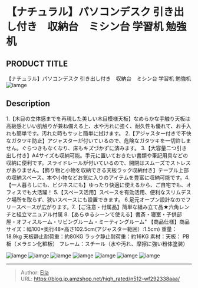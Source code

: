 # 【ナチュラル】パソコンデスク 引き出し付き　収納台　ミシン台 学習机 勉強机


## PRODUCT TITLE 

【ナチュラル】パソコンデスク 引き出し付き　収納台　ミシン台 学習机 勉強机![iamge](https://b2bfiles1.gigab2b.cn/image/wkseller/301/wf193887/20200904_d6ba79929ebc939eef178a7207752574.JPG)

## Description

1.【木目の立体感までを再現した美しい木目模様天板】なめらかな手触り天板は高級感といい肌触りが兼ね備える上、水や汚れに強く、耐久性も優れて、お手入れも簡単です。汚れた時もサッと簡単に拭けます。
2.【アジャスター付きで不快なガタツキ防止】アジャスターが付いているので、危険なガタツキを一切許しません。ぐらつきもなくなり、床もキズづかずに済みます。
3.【大容量二つ引き出し付き】A4サイズも収納可能。手元に置いておきたい書類や筆記用具などの収納に便利です。スライドレールが付いているので、開閉はスムーズでストレスがありません。【飾り物と小物を収納できる天板ラック収納付き】テーブル上部の収納スペース。本や小物などお気に入りのアイテムを豊富に収納可能です。4.【一人暮らしにも、ビジネスにも】ゆったり快適に使えるから、ご自宅でも、オフィスでも大活躍！
5.【スペース活用】スペースを有効活用、便利なスリムデスク場所を取らず、狭いスペースにも設置できます。
6.足元オープン設計なのでフリースペースが広がります。7.【ご注意・付属品】简単な組み立て品★六角レンチと組立マニュアル付属
8.【あらゆるシーンで使える】書斎・寝室・子供部屋・オフィスルーム・リビングルーム・ミーティングルーム&#34;
【商品仕様】商品サイズ：幅100×奥行48×高さ102.5cm(アジャスター範囲）:1.5cm)
重量：18.9kg    天板静止耐荷重：約80KG  ラック静止耐荷重：約16KG
素材：天板： PB板（メラミン化粧板） フレーム：スチール（水や汚れ、摩擦に強い粉体塗装）



![iamge](https://b2bfiles1.gigab2b.cn/image/wkseller/301/wf193887/20200603_0b27bc1b174f68f223923120d378db71.jpg)
![iamge](https://b2bfiles1.gigab2b.cn/image/wkseller/301/wf193887/20200603_13b46a524dc128b360e46d04f4b8a8ff.jpg)
![iamge](https://b2bfiles1.gigab2b.cn/image/wkseller/301/wf193887/20200603_64e8ffe3d0b8a8d348384644fc8ca594.jpg)
![iamge](https://b2bfiles1.gigab2b.cn/image/wkseller/301/wf193887/20200603_721d1b083b5f77bd1ad6828f6bbd9bf7.jpg)
![iamge](https://b2bfiles1.gigab2b.cn/image/wkseller/301/wf193887/20200603_b44fc8c1e2f0426324f96dfa2205f516.jpg)
![iamge](https://b2bfiles1.gigab2b.cn/image/wkseller/301/wf193887/20200603_c06825939768d5e51b734e2fbc397931.jpg)
![iamge](https://b2bfiles1.gigab2b.cn/image/wkseller/301/wf193887/20200603_0175ca0b78e899fbc275776532ffaadd.jpg)


---

> Author: [Ella](https://blog.jp.amzshop.net/)  
> URL: https://blog.jp.amzshop.net/high_rated/n512-wf292338aaa/  

